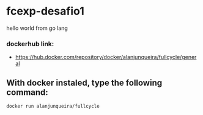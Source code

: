 # fcexp-desafio1
hello world from go lang

### dockerhub link:
- https://hub.docker.com/repository/docker/alanjunqueira/fullcycle/general

## With docker instaled, type the following command:
```
docker run alanjunqueira/fullcycle
```
